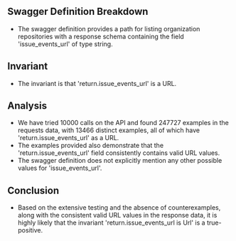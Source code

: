 ## Swagger Definition Breakdown
- The swagger definition provides a path for listing organization repositories with a response schema containing the field 'issue_events_url' of type string.

## Invariant
- The invariant is that 'return.issue_events_url' is a URL.

## Analysis
- We have tried 10000 calls on the API and found 247727 examples in the requests data, with 13466 distinct examples, all of which have 'return.issue_events_url' as a URL.
- The examples provided also demonstrate that the 'return.issue_events_url' field consistently contains valid URL values.
- The swagger definition does not explicitly mention any other possible values for 'issue_events_url'.

## Conclusion
- Based on the extensive testing and the absence of counterexamples, along with the consistent valid URL values in the response data, it is highly likely that the invariant 'return.issue_events_url is Url' is a true-positive.

